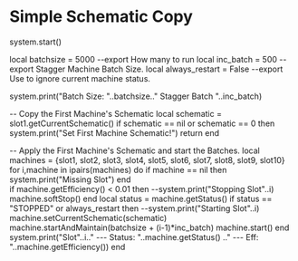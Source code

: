 # Simple Schematic Copy

system.start()

local batchsize = 5000 --export How many to run
local inc_batch = 500 --export Stagger Machine Batch Size.
local always_restart = False --export Use to ignore current machine status.

system.print("Batch Size: "..batchsize.." Stagger Batch "..inc_batch)

-- Copy the First Machine's Schematic
local schematic = slot1.getCurrentSchematic()
if schematic == nil or schematic == 0 then
    system.print("Set First Machine Schematic!")
    return
end

-- Apply the First Machine's Schematic and start the Batches.
local machines = {slot1, slot2, slot3, slot4, slot5, slot6, slot7, slot8, slot9, slot10}
for i,machine in ipairs(machines) do
     if machine == nil then
        system.print("Missing Slot")
     end     
     if machine.getEfficiency() < 0.01 then
        --system.print("Stopping Slot"..i)
        machine.softStop()
     end
     local status = machine.getStatus()
     if status == "STOPPED" or always_restart then
          --system.print("Starting Slot"..i)
		machine.setCurrentSchematic(schematic)
		machine.startAndMaintain(batchsize + (i-1)*inc_batch)
          machine.start()
     end
     system.print("Slot"..i.." --- Status: "..machine.getStatus()
        .." --- Eff: "..machine.getEfficiency())
end
